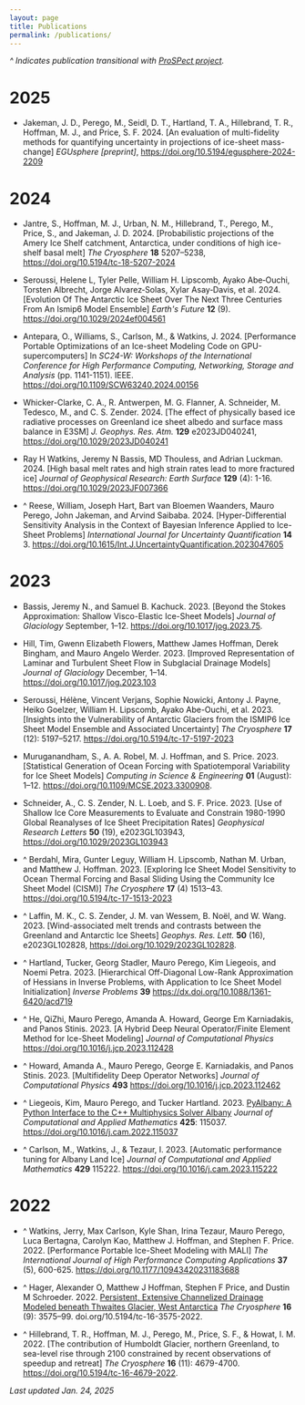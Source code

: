 ```yaml
---
layout: page
title: Publications
permalink: /publications/
---
```


*^ Indicates publication transitional with [ProSPect project](https://doe-prospect.github.io/publications/).*

# 2025

* Jakeman, J. D., Perego, M., Seidl, D. T., Hartland, T. A., Hillebrand, T. R., Hoffman, M. J., and Price, S. F. 2024. [An evaluation of multi-fidelity methods for quantifying uncertainty in projections of ice-sheet mass-change] *EGUsphere [preprint]*, https://doi.org/10.5194/egusphere-2024-2209 

# 2024

* Jantre, S., Hoffman, M. J., Urban, N. M., Hillebrand, T., Perego, M., Price, S., and Jakeman, J. D. 2024. [Probabilistic projections of the Amery Ice Shelf catchment, Antarctica, under conditions of high ice-shelf basal melt] *The Cryosphere* **18** 5207–5238, https://doi.org/10.5194/tc-18-5207-2024

* Seroussi, Helene L, Tyler Pelle, William H. Lipscomb, Ayako Abe‐Ouchi, Torsten Albrecht, Jorge Alvarez‐Solas, Xylar Asay‐Davis, et al. 2024. [Evolution Of The Antarctic Ice Sheet Over The Next Three Centuries From An Ismip6 Model Ensemble] *Earth's Future* **12** (9). https://doi.org/10.1029/2024ef004561
	
* Antepara, O., Williams, S., Carlson, M., & Watkins, J. 2024. [Performance Portable Optimizations of an Ice-sheet Modeling Code on GPU-supercomputers] In *SC24-W: Workshops of the International Conference for High Performance Computing, Networking, Storage and Analysis* (pp. 1141-1151). IEEE. https://doi.org/10.1109/SCW63240.2024.00156

* Whicker-Clarke, C. A., R. Antwerpen, M. G. Flanner, A. Schneider, M. Tedesco, M., and C. S. Zender. 2024. [The effect of physically based ice radiative processes on Greenland ice sheet albedo and surface mass balance in E3SM] *J. Geophys. Res. Atm.* **129** e2023JD040241, https://doi.org/10.1029/2023JD040241

* Ray H Watkins, Jeremy N Bassis, MD Thouless, and Adrian Luckman. 2024. [High basal melt rates and high strain rates lead to more fractured ice] *Journal of Geophysical Research: Earth Surface* **129** (4): 1-16. https://doi.org/10.1029/2023JF007366

* ^ Reese, William, Joseph Hart, Bart van Bloemen Waanders, Mauro Perego, John Jakeman, and Arvind Saibaba. 2024. [Hyper-Differential Sensitivity Analysis in the Context of Bayesian Inference Applied to Ice-Sheet Problems] *International Journal for Uncertainty Quantification* **14** 3. https://doi.org/10.1615/Int.J.UncertaintyQuantification.2023047605

# 2023

* Bassis, Jeremy N., and Samuel B. Kachuck. 2023. [Beyond the Stokes Approximation: Shallow Visco-Elastic Ice-Sheet Models] *Journal of Glaciology* September, 1–12. https://doi.org/10.1017/jog.2023.75.

* Hill, Tim, Gwenn Elizabeth Flowers, Matthew James Hoffman, Derek Bingham, and Mauro Angelo Werder. 2023. [Improved Representation of Laminar and Turbulent Sheet Flow in Subglacial Drainage Models] *Journal of Glaciology* December, 1–14. https://doi.org/10.1017/jog.2023.103 

* Seroussi, Hélène, Vincent Verjans, Sophie Nowicki, Antony J. Payne, Heiko Goelzer, William H. Lipscomb, Ayako Abe-Ouchi, et al. 2023. [Insights into the Vulnerability of Antarctic Glaciers from the ISMIP6 Ice Sheet Model Ensemble and Associated Uncertainty] *The Cryosphere* **17** (12): 5197–5217. https://doi.org/10.5194/tc-17-5197-2023

* Muruganandham, S., A. A. Robel, M. J. Hoffman, and S. Price. 2023. [Statistical Generation of Ocean Forcing with Spatiotemporal Variability for Ice Sheet Models] *Computing in Science & Engineering* **01** (August): 1–12. https://doi.org/10.1109/MCSE.2023.3300908.

* Schneider, A., C. S. Zender, N. L. Loeb, and S. F. Price. 2023. [Use of Shallow Ice Core Measurements to Evaluate and Constrain 1980-1990 Global Reanalyses of Ice Sheet Precipitation Rates] *Geophysical Research Letters* **50** (19), e2023GL103943, https://doi.org/10.1029/2023GL103943

* ^ Berdahl, Mira, Gunter Leguy, William H. Lipscomb, Nathan M. Urban, and Matthew J. Hoffman. 2023. [Exploring Ice Sheet Model Sensitivity to Ocean Thermal Forcing and Basal Sliding Using the Community Ice Sheet Model (CISM)] *The Cryosphere* **17** (4) 1513–43. https://doi.org/10.5194/tc-17-1513-2023

* ^ Laffin, M. K., C. S. Zender, J. M. van Wessem, B. Noël, and W. Wang. 2023. [Wind-associated melt trends and contrasts between the Greenland and Antarctic Ice Sheets] *Geophys. Res. Lett.* **50** (16), e2023GL102828, https://doi.org/10.1029/2023GL102828.

* ^ Hartland, Tucker, Georg Stadler, Mauro Perego, Kim Liegeois, and Noemi Petra. 2023. [Hierarchical Off-Diagonal Low-Rank Approximation of Hessians in Inverse Problems, with Application to Ice Sheet Model Initialization] *Inverse Problems* **39** https://dx.doi.org/10.1088/1361-6420/acd719

* ^ He, QiZhi, Mauro Perego, Amanda A. Howard, George Em Karniadakis, and Panos Stinis. 2023. [A Hybrid Deep Neural Operator/Finite Element Method for Ice-Sheet Modeling] *Journal of Computational Physics* https://doi.org/10.1016/j.jcp.2023.112428

* ^ Howard, Amanda A., Mauro Perego, George E. Karniadakis, and Panos Stinis. 2023. [Multifidelity Deep Operator Networks] *Journal of Computational Physics* **493** https://doi.org/10.1016/j.jcp.2023.112462

* ^ Liegeois, Kim, Mauro Perego, and Tucker Hartland. 2023. [PyAlbany: A Python Interface to the C++ Multiphysics Solver Albany](https://doi.org/10.1016/j.cam.2022.115037) *Journal of Computational and Applied Mathematics* **425**: 115037. https://doi.org/10.1016/j.cam.2022.115037

* ^ Carlson, M., Watkins, J., & Tezaur, I. 2023. [Automatic performance tuning for Albany Land Ice] *Journal of Computational and Applied Mathematics* **429** 115222. https://doi.org/10.1016/j.cam.2023.115222

# 2022

* ^ Watkins, Jerry, Max Carlson, Kyle Shan, Irina Tezaur, Mauro Perego, Luca Bertagna, Carolyn Kao, Matthew J. Hoffman, and Stephen F. Price. 2022. [Performance Portable Ice-Sheet Modeling with MALI] *The International Journal of High Performance Computing Applications* **37** (5), 600-625. https://doi.org/10.1177/10943420231183688

* ^ Hager, Alexander O, Matthew J Hoffman, Stephen F Price, and Dustin M Schroeder. 2022. [Persistent, Extensive Channelized Drainage Modeled beneath Thwaites Glacier, West Antarctica](https://doi.org/10.5194/tc-16-3575-2022) *The Cryosphere* **16** (9): 3575–99. doi.org/10.5194/tc-16-3575-2022.

* ^ Hillebrand, T. R., Hoffman, M. J., Perego, M., Price, S. F., & Howat, I. M. 2022. [The contribution of Humboldt Glacier, northern Greenland, to sea-level rise through 2100 constrained by recent observations of speedup and retreat] *The Cryosphere* **16** (11): 4679-4700. https://doi.org/10.5194/tc-16-4679-2022.

*Last updated Jan. 24, 2025*

